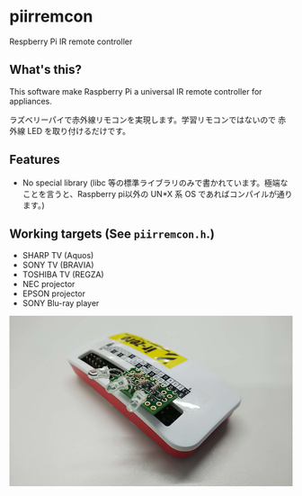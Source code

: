 # piirremcon
Respberry Pi IR remote controller

## What's this?

This software make Raspberry Pi a universal IR remote controller
for appliances.

ラズベリーパイで赤外線リモコンを実現します。学習リモコンではないので
赤外線 LED を取り付けるだけです。

## Features

  - No special library (libc 等の標準ライブラリのみで書かれています。極端なことを言うと、Raspberry pi以外の UN*X 系 OS であればコンパイルが通ります。)


## Working targets (See `piirremcon.h`.)

  - SHARP TV (Aquos)
  - SONY TV (BRAVIA)
  - TOSHIBA TV (REGZA)
  - NEC projector
  - EPSON projector
  - SONY Blu-ray player

![raspberry pi zero](piirremconzero.jpg)
